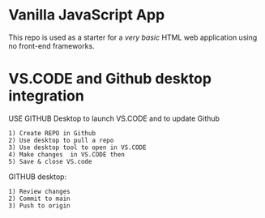 # Vanilla JavaScript App

This repo is used as a starter for a _very basic_ HTML web application using no front-end frameworks.

# VS.CODE and Github desktop integration

USE GITHUB Desktop to launch VS.CODE and to update Github

	1) Create REPO in Github
	2) Use desktop to pull a repo
	3) Use desktop tool to open in VS.CODE
	4) Make changes  in VS.CODE then
	5) Save & close VS.code


GITHUB desktop:

	1) Review changes
	2) Commit to main
	3) Push to origin
